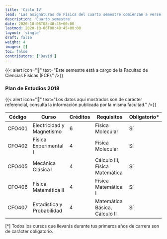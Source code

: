 ```yaml
---
title: 'Ciclo IV'
lead: 'Las asignaturas de Física del cuarto semestre comienzan a verse más especializadas. Llevarás cursos de matemáticas que te irán preparando para cursos de quinto y sexto ciclo que requieren de ciertas técnicas al momento de resolver problemas físicos.'
description: 'Cuarto semestre'
date: 2020-10-06T08:48:45+00:00
lastmod: 2020-10-06T08:48:45+00:00
layout: 'single'
draft: false
weight: 4
images: []
toc: false
contributors: ['David']
---
```


{{< alert icon="🚨" text="Este semestre está a cargo de la Facultad de Ciencias Físicas (FCF)." />}}

### Plan de Estudios 2018

{{< alert icon="🚨" text="Los datos aquí mostrados son de carácter referencial, consulta la información publicada por la misma facultad." />}}

| Código | Curso | Créditos | Requisitos | Obligatorio\* |
| --- | --- | --- | --- | --- |
| CFO401 | Electricidad y Magnetismo | 6 | Física Molecular | Sí |
| CFO402 | Física Experimental I | 4 | Física Molecular | Sí |
| CFO405 | Mecánica Clásica I | 4 | Cálculo III, Física Matemática | Sí |
| CFO406 | Física Matemática II | 4 | Física Matemática I | Sí |
| CFO407 | Estadística y Probabilidad | 4 | Matemática Básica, Cálculo II | Sí |

[*] Todos los cursos que llevarás durante tus primeros años de carrera son de carácter obligatorio.

